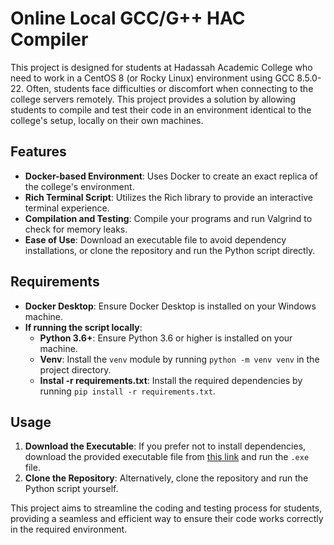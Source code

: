 # Online Local GCC/G++ HAC Compiler

This project is designed for students at Hadassah Academic College who need to work in a CentOS 8 (or Rocky Linux) environment using GCC 8.5.0-22. Often, students face difficulties or discomfort when connecting to the college servers remotely. This project provides a solution by allowing students to compile and test their code in an environment identical to the college's setup, locally on their own machines.

## Features

- **Docker-based Environment**: Uses Docker to create an exact replica of the college's environment.
- **Rich Terminal Script**: Utilizes the Rich library to provide an interactive terminal experience.
- **Compilation and Testing**: Compile your programs and run Valgrind to check for memory leaks.
- **Ease of Use**: Download an executable file to avoid dependency installations, or clone the repository and run the Python script directly.

## Requirements

- **Docker Desktop**: Ensure Docker Desktop is installed on your Windows machine.
- **If running the script locally**:
  - **Python 3.6+**: Ensure Python 3.6 or higher is installed on your machine.
  - **Venv**: Install the `venv` module by running `python -m venv venv` in the project directory.
  - **Instal -r requirements.txt**: Install the required dependencies by running `pip install -r requirements.txt`.


## Usage
1. **Download the Executable**: If you prefer not to install dependencies, download the provided executable file from [this link](https://github.com/YanivGabay/online-local-gcc-g---hac-compiler/releases/tag/1.0.0) and run the `.exe` file.
2. **Clone the Repository**: Alternatively, clone the repository and run the Python script yourself.

This project aims to streamline the coding and testing process for students, providing a seamless and efficient way to ensure their code works correctly in the required environment.
